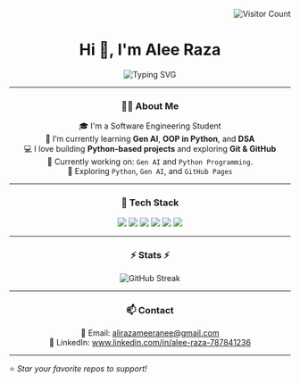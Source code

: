 <!-- Visitor badge stays right aligned -->
<p align="right">
  <img src="https://visitor-badge.laobi.icu/badge?page_id=iAleeRaza.iAleeRaza" alt="Visitor Count" />
</p>

<h1 align="center">Hi 👋, I'm Alee Raza</h1>

<p align="center">
  <img src="https://readme-typing-svg.herokuapp.com?font=Fira+Code&size=22&pause=1000&center=true&vCenter=true&width=440&lines=Aspiring+Software+Engineer;AI+Enthusiast;Generative+AI+Explorer;Open+Source+Contributor" alt="Typing SVG" />
</p>

---

<div align="center">
  <h3>👨‍💻 About Me</h3>

🎓 I'm a Software Engineering Student  
🌱 I’m currently learning **Gen AI**, **OOP in Python**, and **DSA**  
💻 I love building **Python-based projects** and exploring **Git & GitHub**  
📌 Currently working on: `Gen AI` and `Python Programming`.  
🧠 Exploring `Python`, `Gen AI`, and `GitHub Pages`  
</div>

---

<div align="center">
  <h3>🧰 Tech Stack</h3>

  <p>
    <img src="https://img.shields.io/badge/Python-3670A0?style=for-the-badge&logo=python&logoColor=yellow" />
    <img src="https://img.shields.io/badge/Jupyter-F37626?style=for-the-badge&logo=jupyter&logoColor=white" />
    <img src="https://img.shields.io/badge/Git-F05032?style=for-the-badge&logo=git&logoColor=white" />
    <img src="https://img.shields.io/badge/GitHub-181717?style=for-the-badge&logo=github&logoColor=white" />
    <img src="https://img.shields.io/badge/VS%20Code-007ACC?style=for-the-badge&logo=visual-studio-code&logoColor=white" />
    <img src="https://img.shields.io/badge/Google_Colab-F9AB00?style=for-the-badge&logo=googlecolab&logoColor=white" />
  </p>
</div>

---

<div align="center">
  <h3>⚡ Stats ⚡</h3>

  <p>
    <img src="https://github-readme-streak-stats.herokuapp.com?user=iAleeRaza&theme=react&hide_border=true" alt="GitHub Streak" />
  </p>
</div>

---

<div align="center">
  <h3>📫 Contact</h3>

📧 Email: <a href="mailto:alirazameeranee@gmail.com">alirazameeranee@gmail.com</a>  
💼 LinkedIn: <a href="https://www.linkedin.com/in/alee-raza-787841236">www.linkedin.com/in/alee-raza-787841236</a>  
</div>

---

⭐️ *Star your favorite repos to support!*
